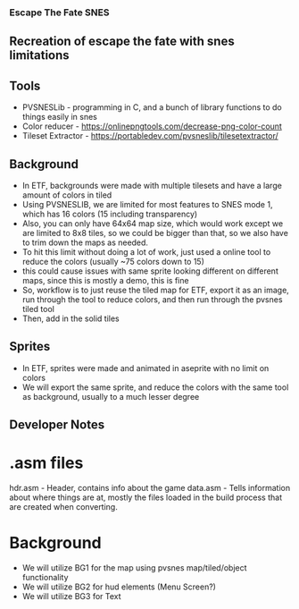 ### Escape The Fate SNES

## Recreation of escape the fate with snes limitations

## Tools
- PVSNESLib - programming in C, and a bunch of library functions to do things easily in snes
- Color reducer - https://onlinepngtools.com/decrease-png-color-count
- Tileset Extractor - https://portabledev.com/pvsneslib/tilesetextractor/

## Background
- In ETF, backgrounds were made with multiple tilesets and have a large amount of colors in tiled
- Using PVSNESLIB, we are limited for most features to SNES mode 1, which has 16 colors (15 including transparency)
- Also, you can only have 64x64 map size, which would work except we are limited to 8x8 tiles, so we could be bigger than that, so we also have to trim down the maps as needed.
- To hit this limit without doing a lot of work, just used a online tool to reduce the colors (usually ~75 colors down to 15)
- this could cause issues with same sprite looking different on different maps, since this is mostly a demo, this is fine
- So, workflow is to just reuse the tiled map for ETF, export it as an image, run through the tool to reduce colors, and then run through the pvsnes tiled tool
- Then, add in the solid tiles


## Sprites
- In ETF, sprites were made and animated in aseprite with no limit on colors
- We will export the same sprite, and reduce the colors with the same tool as background, usually to a much lesser degree

## Developer Notes

# .asm files
hdr.asm - Header, contains info about the game
data.asm - Tells information about where things are at, mostly the files loaded in the build process that are created when converting.

# Background
- We will utilize BG1 for the map using pvsnes map/tiled/object functionality
- We will utilize BG2 for hud elements (Menu Screen?)
- We will utilize BG3 for Text
